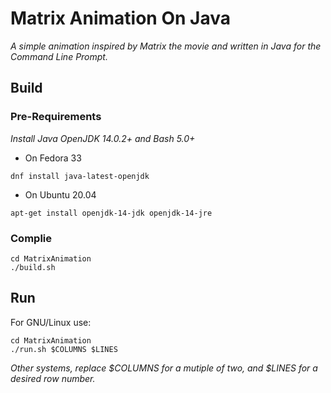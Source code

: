 # Matrix Animation On Java 

_A simple animation inspired by Matrix the movie and written in Java for the Command Line Prompt._

## Build

### Pre-Requirements

_Install Java OpenJDK 14.0.2+ and Bash 5.0+_

* On Fedora 33

```
dnf install java-latest-openjdk
```

* On Ubuntu 20.04

```
apt-get install openjdk-14-jdk openjdk-14-jre
```

### Complie

```
cd MatrixAnimation
./build.sh
```
## Run

For GNU/Linux use:

```
cd MatrixAnimation
./run.sh $COLUMNS $LINES
```

_Other systems, replace $COLUMNS for a mutiple of two, and $LINES for a desired row number._

